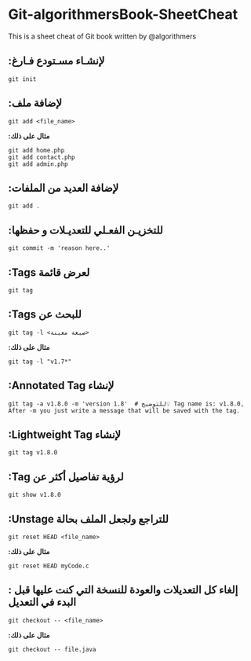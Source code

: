# Git-algorithmersBook-SheetCheat
This is a sheet cheat of Git book written by @algorithmers

## :لإنشـاء مسـتودع فـارغ

```
git init 
```

## :لإضافة ملف

```
git add <file_name>
```
__:مثال على ذلك__
```
git add home.php
git add contact.php
git add admin.php
```
## :لإضافة العديد من الملفات

```
git add .
```

## :للتخزيـن الفعـلي للتعديـلات و حفظها

```
git commit -m 'reason here..'
```

## :Tags لعرض قائمة

```
git tag
```

## :Tags للبحث عن 

```
git tag -l <صيغة معينة>
```

__:مثال على ذلك__
```
git tag -l "v1.7*"
```
## :Annotated Tag لإنشاء

```
git tag -a v1.8.0 -m 'version 1.8'  # للتوضيح💡 Tag name is: v1.8.0, After -m you just write a message that will be saved with the tag.
```

## :Lightweight Tag لإنشاء

```
git tag v1.8.0 
```

## :Tag لرؤية تفاصيل أكثر عن 

```
git show v1.8.0 
```

## :Unstage للتراجع ولجعل الملف بحالة

```
git reset HEAD <file_name>
```
__:مثال على ذلك__
```
git reset HEAD myCode.c
```

## : إلغاء كل التعديلات والعودة للنسخة التي كنت عليها قبل البدء في التعديل

```
git checkout -- <file_name>
```

__:مثال على ذلك__
```
git checkout -- file.java
```

